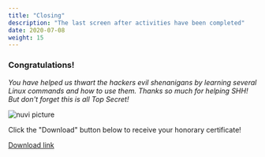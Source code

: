 ```yaml
---
title: "Closing"
description: "The last screen after activities have been completed"
date: 2020-07-08
weight: 15
---
```


### Congratulations! 

*You have helped us thwart the hackers evil shenanigans by learning several Linux commands and how to use them. Thanks so much for helping SHH! But don't forget this is all Top Secret!*

![nuvi picture](../images/nuvi.PNG?classes=border,shadow)

Click the "Download" button below to receive your honorary certificate!

<a class="my-2 mx-4 btn btn-info" href="../images/Certificate.pdf">
Download link
</a>
